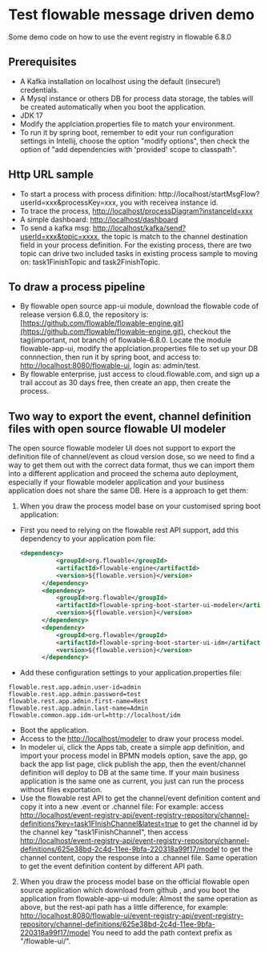 Test flowable message driven demo
=================================

Some demo code on how to use the event registry in flowable 6.8.0

Prerequisites
-------------

- A Kafka installation on localhost using the default (insecure!) credentials.
- A Mysql instance or others DB for process data storage, the tables will be created automatically when you boot the
  application.
- JDK 17
- Modify the applciation.properties file to match your environment.
- To run it by spring boot, remember to edit your run configuration settings in Intellij, choose the option "modify
  options", then check the option of "add dependencies with 'provided' scope to classpath".

Http URL sample
---------------

- To start a process with process difinition: http://localhost/startMsgFlow?userId=xxx&processKey=xxx, you with receivea instance id.
- To trace the process, [http://localhost/processDiagram?instanceId=xxx](http://localhost/processDiagram?instanceId=xxx)
- A simple dashboard: [http://localhost/dashboard](http://localhost/dashboard)
- To send a kafka msg: [http://localhost/kafka/send?userId=xxx&topic=xxxx](http://localhost/kafka/send?userId=xxx&topic=xxxx),
  the topic is match to the channel destination field in your process definition. For the existing process, there are
  two topic can drive two included tasks in existing process sample to moving on: task1FinishTopic and task2FinishTopic.

To draw a process pipeline
--------------------------

- By flowable open source app-ui module, download the flowable code of release version 6.8.0, the repository
  is: [https://github.com/flowable/flowable-engine.git](https://github.com/flowable/flowable-engine.git), checkout the tag(important, not branch) of flowable-6.8.0. Locate the module flowable-app-ui, modify the applciation.properties file to set up your DB connnection, then run it by spring boot, and access to: [http://localhost:8080/flowable-ui](http://localhost:8080/flowable-ui), login as: admin/test.
- By flowable enterprise, just access to cloud.flowable.com, and sign up a trail accout as 30 days free, then create an app, then create the process.

Two way to export the event, channel definition files with open source flowable UI modeler
------------------------------------------------------------------------------------------

The open source flowable modeler UI does not support to export the definition file of channel/event as cloud version
dose, so we need to find a way to get them out with the correct data format, thus we can import them into a different
application and proceed the schema auto deployment, especially if your flowable modeler application and your business
application does not share the same DB. Here is a approach to get them:

1. When you draw the process model base on your customised spring boot application:

- First you need to relying on the flowable rest API support, add this dependency to your application pom file:

  ```xml
  <dependency>
    		<groupId>org.flowable</groupId>
    		<artifactId>flowable-engine</artifactId>
    		<version>${flowable.version}</version>
    	</dependency>
    	<dependency>
    		<groupId>org.flowable</groupId>
    		<artifactId>flowable-spring-boot-starter-ui-modeler</artifactId>
    		<version>${flowable.version}</version>
    	</dependency>
    	<dependency>
    		<groupId>org.flowable</groupId>
    		<artifactId>flowable-spring-boot-starter-ui-idm</artifactId>
    		<version>${flowable.version}</version>
    	</dependency>
  ```
- Add these configuration settings to your application.properties file:

```properties
flowable.rest.app.admin.user-id=admin
flowable.rest.app.admin.password=test
flowable.rest.app.admin.first-name=Rest
flowable.rest.app.admin.last-name=Admin
flowable.common.app.idm-url=http://localhost/idm
```

- Boot the application.
- Access to the [http://localhost/modeler](http://localhost/modeler) to draw your process model.
- In modeler ui, click the Apps tab, create a simple app definition, and import your process model in BPMN models option,
  save the app, go back the app list page, click publish the app, then the event/channel definition will deploy to DB at
  the same time. If your main business application is the same one as current, you just can run the process without files
  exportation.
- Use the flowable rest API to get the channel/event definition content and copy it into a new .event or .channel file:
  For example: access [http://localhost/event-registry-api/event-registry-repository/channel-definitions?key=task1FInishChannel&latest=true](http://localhost/event-registry-api/event-registry-repository/channel-definitions?key=task1FInishChannel&latest=true)
  to get the channel id by the channel key "task1FinishChannel", then access [http://localhost/event-registry-api/event-registry-repository/channel-definitions/625e38bd-2c4d-11ee-9bfa-220318a99f17/model](http://localhost/event-registry-api/event-registry-repository/channel-definitions/625e38bd-2c4d-11ee-9bfa-220318a99f17/model)
  to get the channel content, copy the response into a .channel file. Same operation to get the event definition content
  by different API path.

2. When you draw the process model base on the official flowable open source application which download from github ,
   and you boot the application from flowable-app-ui module: Almost the same operation as above, but the rest-api path has a little difference, for example:
   [http://localhost:8080/flowable-ui/event-registry-api/event-registry-repository/channel-definitions/625e38bd-2c4d-11ee-9bfa-220318a99f17/model](http://localhost:8080/flowable-ui/event-registry-api/event-registry-repository/channel-definitions/625e38bd-2c4d-11ee-9bfa-220318a99f17/model)
   You need to add the path context prefix as "/flowable-ui/".
